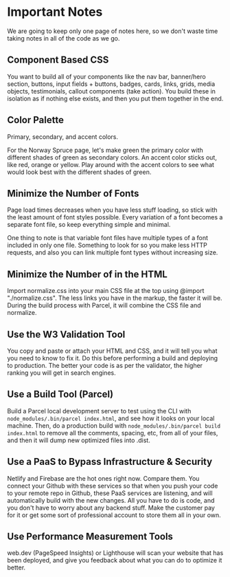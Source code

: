 # Important Notes

We are going to keep only one page of notes here, so we don't waste time taking notes in all of the code as we go.

## Component Based CSS

You want to build all of your components like the nav bar, banner/hero section, buttons, input fields + buttons, badges, cards, links, grids, media objects, testimonials, callout components (take action). You build these in isolation as if nothing else exists, and then you put them together in the end.

## Color Palette

Primary, secondary, and accent colors.

For the Norway Spruce page, let's make green the primary color with different shades of green as secondary colors. An accent color sticks out, like red, orange or yellow. Play around with the accent colors to see what would look best with the different shades of green.

## Minimize the Number of Fonts

Page load times decreases when you have less stuff loading, so stick with the least amount of font styles possible. Every variation of a font becomes a separate font file, so keep everything simple and minimal.

One thing to note is that variable font files have multiple types of a font included in only one file. Something to look for so you make less HTTP requests, and also you can link multiple font types without increasing size.

## Minimize the Number of <links> in the HTML

Import normalize.css into your main CSS file at the top using @import "./normalize.css". The less links you have in the markup, the faster it will be. During the build process with Parcel, it will combine the CSS file and normalize.

## Use the W3 Validation Tool

You copy and paste or attach your HTML and CSS, and it will tell you what you need to know to fix it. Do this before performing a build and deploying to production. The better your code is as per the validator, the higher ranking you will get in search engines.

## Use a Build Tool (Parcel)

Build a Parcel local development server to test using the CLI with `node_modules/.bin/parcel index.html`, and see how it looks on your local machine. Then, do a production build with `node_modules/.bin/parcel build index.html` to remove all the comments, spacing, etc, from all of your files, and then it will dump new optimized files into .dist.

## Use a PaaS to Bypass Infrastructure & Security

Netlify and Firebase are the hot ones right now. Compare them. You connect your Github with these services so that when you push your code to your remote repo in Github, these PaaS services are listening, and will automatically build with the new changes. All you have to do is code, and you don't have to worry about any backend stuff. Make the customer pay for it or get some sort of professional account to store them all in your own.

## Use Performance Measurement Tools

web.dev (PageSpeed Insights) or Lighthouse will scan your website that has been deployed, and give you feedback about what you can do to optimize it better.
